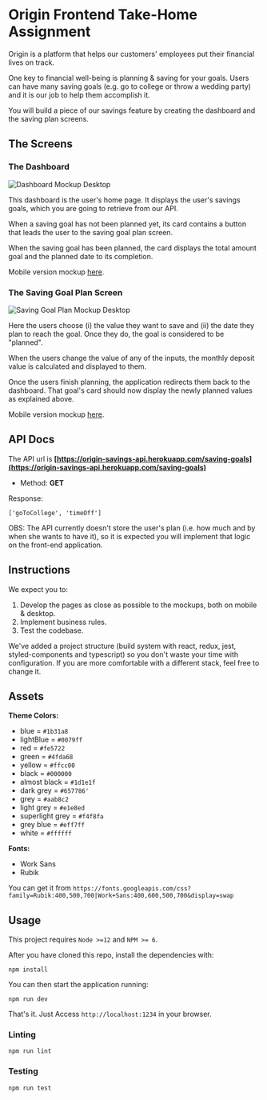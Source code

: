 # Origin Frontend Take-Home Assignment

Origin is a platform that helps our customers' employees put their financial lives on track.

One key to financial well-being is planning & saving for your goals. Users can have many saving goals (e.g. go to college or throw a wedding party) and it is our job to help them accomplish it.

You will build a piece of our savings feature by creating the dashboard and the saving plan screens.

## The Screens

### The Dashboard

![Dashboard Mockup Desktop](https://github.com/OriginFinancial/frontend-take-home-assignment/blob/master/mockups/dashboard-desk.png)

This dashboard is the user's home page. It displays the user's savings goals, which you are going to retrieve from our API.

When a saving goal has not been planned yet, its card contains a button that leads the user to the saving goal plan screen.

When the saving goal has been planned, the card displays the total amount goal and the planned date to its completion.

Mobile version mockup [here](https://github.com/OriginFinancial/frontend-take-home-assignment/blob/master/mockups/dashboard-mobile.png).


### The Saving Goal Plan Screen

![Saving Goal Plan Mockup Desktop](https://github.com/OriginFinancial/frontend-take-home-assignment/blob/master/mockups/saving-goal-plan-desk.png)

Here the users choose (i) the value they want to save and (ii) the date they plan to reach the goal. Once they do, the goal is considered to be "planned".

When the users change the value of any of the inputs, the monthly deposit value is calculated and displayed to them.

Once the users finish planning, the application redirects them back to the dashboard. That goal's card should now display the newly planned values as explained above.

Mobile version mockup [here](https://github.com/OriginFinancial/frontend-take-home-assignment/blob/master/mockups/saving-goal-plan-mobile.png).

## API Docs

The API url is **[https://origin-savings-api.herokuapp.com/saving-goals](https://origin-savings-api.herokuapp.com/saving-goals)**

- Method: **GET**

Response:

```
['goToCollege', 'timeOff']
```

OBS: The API currently doesn't store the user's plan (i.e. how much and by when she wants to have it), so it is expected you will implement that logic on the front-end application.

## Instructions

We expect you to:
1. Develop the pages as close as possible to the mockups, both on mobile & desktop.
2. Implement business rules.
3. Test the codebase.

We've added a project structure (build system with react, redux, jest, styled-components and typescript) so you don't waste your time with configuration. If you are more comfortable with a different stack, feel free to change it.

## Assets 

**Theme Colors:**
- blue = `#1b31a8`
- lightBlue = `#0079ff`
- red = `#fe5722`
- green = `#4fda68`
- yellow = `#ffcc00`
- black = `#000000`
- almost black = `#1d1e1f`
- dark grey = `#657786'`
- grey = `#aab8c2`
- light grey = `#e1e8ed`
- superlight grey = `#f4f8fa`
- grey blue = `#eff7ff`
- white = `#ffffff`

**Fonts:**
- Work Sans
- Rubik

You can get it from `https://fonts.googleapis.com/css?family=Rubik:400,500,700|Work+Sans:400,600,500,700&display=swap`

## Usage

This project requires `Node >=12` and `NPM >= 6`.

After you have cloned this repo, install the dependencies with:

```
npm install
```

You can then start the application running:

```
npm run dev
```

That's it. Just Access `http://localhost:1234` in your browser.

### Linting

```
npm run lint
```

### Testing

```
npm run test
```
